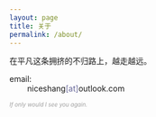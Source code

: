 ```yaml
---
layout: page
title: 关于
permalink: /about/
---     
```


在平凡这条拥挤的不归路上，越走越远。   
      

email:            
&nbsp;&nbsp;&nbsp;&nbsp;&nbsp;&nbsp;&nbsp;&nbsp;niceshang<span style="color:#669">[at]</span>outlook.com        
    

*<span style="color:#9f9f9f;font-size:10px">If only would I see you again.</span>*   
